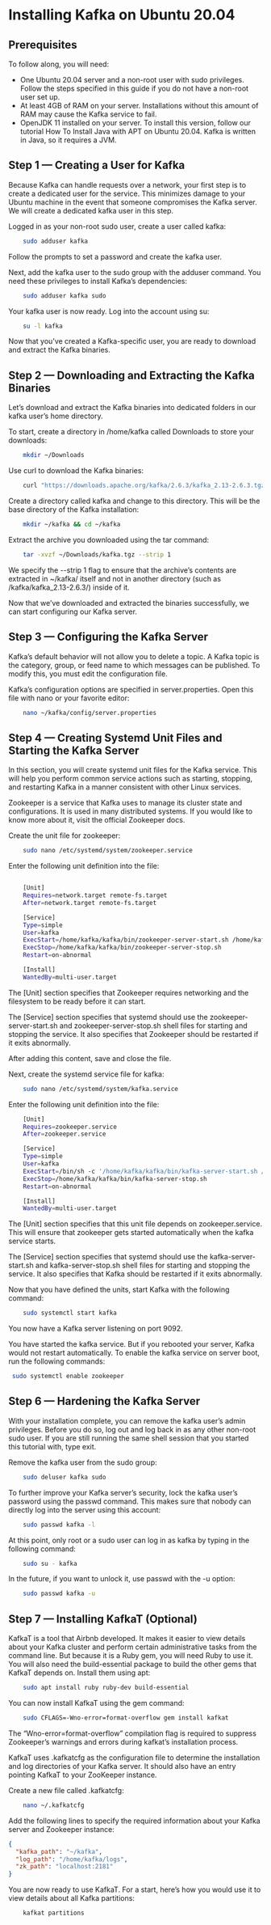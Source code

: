 # Installing Kafka on Ubuntu 20.04
## Prerequisites
To follow along, you will need:

- One Ubuntu 20.04 server and a non-root user with sudo privileges. Follow the steps specified in this guide if you do not have a non-root user set up.
- At least 4GB of RAM on your server. Installations without this amount of RAM may cause the Kafka service to fail.
- OpenJDK 11 installed on your server. To install this version, follow our tutorial How To Install Java with APT on Ubuntu 20.04. Kafka is written in Java, so it requires a JVM.

## Step 1 — Creating a User for Kafka

Because Kafka can handle requests over a network, your first step is to create a dedicated user for the service. This minimizes damage to your Ubuntu machine in the event that someone compromises the Kafka server. We will create a dedicated kafka user in this step.

Logged in as your non-root sudo user, create a user called kafka:

```bash
    sudo adduser kafka
```

Follow the prompts to set a password and create the kafka user.

Next, add the kafka user to the sudo group with the adduser command. You need these privileges to install Kafka’s dependencies:

```bash
    sudo adduser kafka sudo
```

Your kafka user is now ready. Log into the account using su:

```bash
    su -l kafka
```

Now that you’ve created a Kafka-specific user, you are ready to download and extract the Kafka binaries.

## Step 2 — Downloading and Extracting the Kafka Binaries

Let’s download and extract the Kafka binaries into dedicated folders in our kafka user’s home directory.

To start, create a directory in /home/kafka called Downloads to store your downloads:

```bash
    mkdir ~/Downloads
```

Use curl to download the Kafka binaries:

```bash
    curl "https://downloads.apache.org/kafka/2.6.3/kafka_2.13-2.6.3.tgz" -o ~/Downloads/kafka.tgz
```

Create a directory called kafka and change to this directory. This will be the base directory of the Kafka installation:

```bash
    mkdir ~/kafka && cd ~/kafka
```

Extract the archive you downloaded using the tar command:

```bash
    tar -xvzf ~/Downloads/kafka.tgz --strip 1
```

We specify the --strip 1 flag to ensure that the archive’s contents are extracted in ~/kafka/ itself and not in another directory (such as /kafka/kafka_2.13-2.6.3/) inside of it.

Now that we’ve downloaded and extracted the binaries successfully, we can start configuring our Kafka server.

## Step 3 — Configuring the Kafka Server

Kafka’s default behavior will not allow you to delete a topic. A Kafka topic is the category, group, or feed name to which messages can be published. To modify this, you must edit the configuration file.

Kafka’s configuration options are specified in server.properties. Open this file with nano or your favorite editor:

```bash
    nano ~/kafka/config/server.properties
```

## Step 4 — Creating Systemd Unit Files and Starting the Kafka Server

In this section, you will create systemd unit files for the Kafka service. This will help you perform common service actions such as starting, stopping, and restarting Kafka in a manner consistent with other Linux services.

Zookeeper is a service that Kafka uses to manage its cluster state and configurations. It is used in many distributed systems. If you would like to know more about it, visit the official Zookeeper docs.

Create the unit file for zookeeper:

```bash
    sudo nano /etc/systemd/system/zookeeper.service
```

Enter the following unit definition into the file:

```bash

    [Unit]
    Requires=network.target remote-fs.target
    After=network.target remote-fs.target

    [Service]
    Type=simple
    User=kafka
    ExecStart=/home/kafka/kafka/bin/zookeeper-server-start.sh /home/kafka/kafka/config/zookeeper.properties
    ExecStop=/home/kafka/kafka/bin/zookeeper-server-stop.sh
    Restart=on-abnormal

    [Install]
    WantedBy=multi-user.target
```

The [Unit] section specifies that Zookeeper requires networking and the filesystem to be ready before it can start.

The [Service] section specifies that systemd should use the zookeeper-server-start.sh and zookeeper-server-stop.sh shell files for starting and stopping the service. It also specifies that Zookeeper should be restarted if it exits abnormally.

After adding this content, save and close the file.

Next, create the systemd service file for kafka:

```bash
    sudo nano /etc/systemd/system/kafka.service
```

Enter the following unit definition into the file:

```bash
    [Unit]
    Requires=zookeeper.service
    After=zookeeper.service

    [Service]
    Type=simple
    User=kafka
    ExecStart=/bin/sh -c '/home/kafka/kafka/bin/kafka-server-start.sh /home/kafka/kafka/config/server.properties > /home/kafka/kafka/kafka.log 2>&1'
    ExecStop=/home/kafka/kafka/bin/kafka-server-stop.sh
    Restart=on-abnormal

    [Install]
    WantedBy=multi-user.target
```

The [Unit] section specifies that this unit file depends on zookeeper.service. This will ensure that zookeeper gets started automatically when the kafka service starts.

The [Service] section specifies that systemd should use the kafka-server-start.sh and kafka-server-stop.sh shell files for starting and stopping the service. It also specifies that Kafka should be restarted if it exits abnormally.

Now that you have defined the units, start Kafka with the following command:

```bash
    sudo systemctl start kafka
```

You now have a Kafka server listening on port 9092.

You have started the kafka service. But if you rebooted your server, Kafka would not restart automatically. To enable the kafka service on server boot, run the following commands:

```bash
 sudo systemctl enable zookeeper
```

## Step 6 — Hardening the Kafka Server
With your installation complete, you can remove the kafka user’s admin privileges. Before you do so, log out and log back in as any other non-root sudo user. If you are still running the same shell session that you started this tutorial with, type exit.

Remove the kafka user from the sudo group:

```bash
    sudo deluser kafka sudo
```

To further improve your Kafka server’s security, lock the kafka user’s password using the passwd command. This makes sure that nobody can directly log into the server using this account:

```bash
    sudo passwd kafka -l
```

At this point, only root or a sudo user can log in as kafka by typing in the following command:

```bash
    sudo su - kafka
```

In the future, if you want to unlock it, use passwd with the -u option:

```bash
    sudo passwd kafka -u
```

## Step 7 — Installing KafkaT (Optional)

KafkaT is a tool that Airbnb developed. It makes it easier to view details about your Kafka cluster and perform certain administrative tasks from the command line. But because it is a Ruby gem, you will need Ruby to use it. You will also need the build-essential package to build the other gems that KafkaT depends on. Install them using apt:

```bash
    sudo apt install ruby ruby-dev build-essential
```

You can now install KafkaT using the gem command:

```bash
    sudo CFLAGS=-Wno-error=format-overflow gem install kafkat
```

The “Wno-error=format-overflow” compilation flag is required to suppress Zookeeper’s warnings and errors during kafkat’s installation process.

KafkaT uses .kafkatcfg as the configuration file to determine the installation and log directories of your Kafka server. It should also have an entry pointing KafkaT to your ZooKeeper instance.

Create a new file called .kafkatcfg:

```bash
    nano ~/.kafkatcfg
```

Add the following lines to specify the required information about your Kafka server and Zookeeper instance:

```json
{
  "kafka_path": "~/kafka",
  "log_path": "/home/kafka/logs",
  "zk_path": "localhost:2181"
}
```

You are now ready to use KafkaT. For a start, here’s how you would use it to view details about all Kafka partitions:

```bash
    kafkat partitions
```



